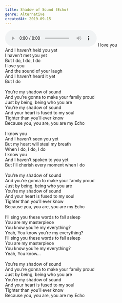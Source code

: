 ```yaml
---
title: Shadow of Sound (Echo)
genre: Alternative
createdAt: 2019-09-15
---
```

<audio controls class="mb-6">
  <source src="/songs/shadow-of-sound.mp3" type="audio/mpeg">
</audio>
I love you<br>
And I haven’t held you yet<br>
I haven’t met you yet<br>
But I do, I do, I do<br>
I love you<br>
And the sound of your laugh<br>
And I haven’t heard it yet<br>
But I do<br>
<br>
You’re my shadow of sound<br>
And you’re gonna  to make your family proud<br>
Just by being, being who you are<br>
You’re my shadow of sound<br>
And your heart is fused to my soul<br>
Tighter than you’ll ever know<br>
Because you, you are, you are my Echo<br>
<br>
I know you<br>
And I haven’t seen you yet<br>
But my heart will steal my breath<br>
When I do, I do, I do<br>
I know you<br>
And I haven’t spoken to you yet<br>
But I'll cherish every moment when I do<br>
<br>
You’re my shadow of sound<br>
And you’re gonna  to make your family proud<br>
Just by being, being who you are<br>
You’re my shadow of sound<br>
And your heart is fused to my soul<br>
Tighter than you’ll ever know<br>
Because you, you are, you are my Echo<br>
<br>
I’ll sing you these words to fall asleep<br>
You are my masterpiece<br>
You know you’re my everything?<br>
Yeah, You know you’re my everything?<br>
I’ll sing you these words to fall asleep<br>
You are my masterpiece<br>
You know you’re my everything?<br>
Yeah, You know…<br>
<br>
You’re my shadow of sound<br>
And you’re gonna  to make your family proud<br>
Just by being, being who you are<br>
You’re my shadow of sound<br>
And your heart is fused to my soul<br>
Tighter than you’ll ever know<br>
Because you, you are, you are my Echo
